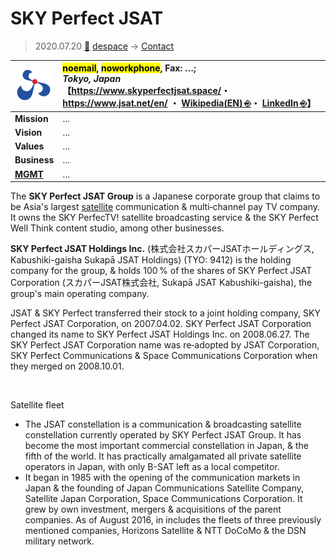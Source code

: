 # SKY Perfect JSAT
> 2020.07.20 [🚀](../../index/index.md) [despace](../index.md) → [Contact](../contact.md)

|[![](../f/con/s/sky_perfect_jsat_logo1_thumb.png)](../f/con/s/sky_perfect_jsat_logo1.png)|<mark>noemail</mark>, <mark>noworkphone</mark>, Fax: …;<br> *Tokyo, Japan*<br> 【<https://www.skyperfectjsat.space/>・ <https://www.jsat.net/en/> ・ [Wikipedia(EN) ⎆](https://en.wikipedia.org/wiki/SKY_Perfect_JSAT)・ [LinkedIn ⎆](https://www.linkedin.com/company/sky-perfect-jsat-holdings-inc/about/)】|
|:--|:--|
|**Mission**|…|
|**Vision**|…|
|**Values**|…|
|**Business**|…|
|**[MGMT](../mgmt.md)**|…|

The **SKY Perfect JSAT Group** is a Japanese corporate group that claims to be Asia's largest [satellite](../sc.md) communication & multi‑channel pay TV company. It owns the SKY PerfecTV! satellite broadcasting service & the SKY Perfect Well Think content studio, among other businesses.

**SKY Perfect JSAT Holdings Inc.** (株式会社スカパーJSATホールディングス, Kabushiki-gaisha Sukapā JSAT Holdings) (TYO: 9412) is the holding company for the group, & holds 100 % of the shares of SKY Perfect JSAT Corporation (スカパーJSAT株式会社, Sukapā JSAT Kabushiki-gaisha), the group's main operating company.

JSAT & SKY Perfect transferred their stock to a joint holding company, SKY Perfect JSAT Corporation, on 2007.04.02. SKY Perfect JSAT Corporation changed its name to SKY Perfect JSAT Holdings Inc. on 2008.06.27. The SKY Perfect JSAT Corporation name was re‑adopted by JSAT Corporation, SKY Perfect Communications & Space Communications Corporation when they merged on 2008.10.01.

<p style="page-break-after:always"> </p>

Satellite fleet

   - The JSAT constellation is a communication & broadcasting satellite constellation currently operated by SKY Perfect JSAT Group. It has become the most important commercial constellation in Japan, & the fifth of the world. It has practically amalgamated all private satellite operators in Japan, with only B-SAT left as a local competitor.
   - It began in 1985 with the opening of the communication markets in Japan & the founding of Japan Communications Satellite Company, Satellite Japan Corporation, Space Communications Corporation. It grew by own investment, mergers & acquisitions of the parent companies. As of August 2016, in includes the fleets of three previously mentioned companies, Horizons Satellite & NTT DoCoMo & the DSN military network.

